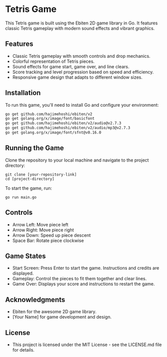 # Tetris Game

This Tetris game is built using the Ebiten 2D game library in Go. It features classic Tetris gameplay with modern sound effects and vibrant graphics.

## Features

- Classic Tetris gameplay with smooth controls and drop mechanics.
- Colorful representation of Tetris pieces.
- Sound effects for game start, game over, and line clears.
- Score tracking and level progression based on speed and efficiency.
- Responsive game design that adapts to different window sizes.

## Installation

To run this game, you'll need to install Go and configure your environment:

```bash
go get github.com/hajimehoshi/ebiten/v2
go get golang.org/x/image/font/basicfont
go get github.com/hajimehoshi/ebiten/v2/audio@v2.7.3
go get github.com/hajimehoshi/ebiten/v2/audio/mp3@v2.7.3
go get golang.org/x/image/font/sfnt@v0.16.0
```

## Running the Game

Clone the repository to your local machine and navigate to the project directory:

    git clone [your-repository-link]
    cd [project-directory]

To start the game, run:

    go run main.go


## Controls

* Arrow Left: Move piece left
* Arrow Right: Move piece right
* Arrow Down: Speed up piece descent
* Space Bar: Rotate piece clockwise

## Game States

* Start Screen: Press Enter to start the game. Instructions and credits are displayed.
* Gameplay: Control the pieces to fit them together and clear lines.
* Game Over: Displays your score and instructions to restart the game.

## Acknowledgments
* Ebiten for the awesome 2D game library.
* [Your Name] for game development and design.

## License
* This project is licensed under the MIT License - see the LICENSE.md file for details.
